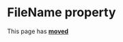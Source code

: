 # FileName property #

This page has [**moved**](https://lib-docs.delphidabbler.com/DropFiles/5/API/TPJDropFiles-FileName)